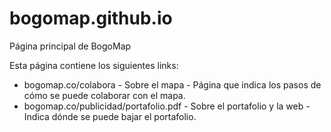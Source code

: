 # bogomap.github.io
Página principal de BogoMap

Esta página contiene los siguientes links:

 * bogomap.co/colabora - Sobre el mapa - Página que indica los pasos de cómo se puede colaborar con el mapa.
 * bogomap.co/publicidad/portafolio.pdf - Sobre el portafolio y la web - Indica dónde se puede bajar el portafolio.
